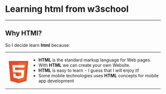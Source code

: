 # Learning html from w3school

---

## Why HTMl?

So I decide learn **html** because:

<table border="0">
 <tr>
    <td style="border: none;">
      <img src="./asserts/html5-logo.png" style="margin-top: 15px;margin-down: 15px;" width="100px" />
    </td>
    <td style="border: none;"> 
      <ul style="padding-left: 15px;">
        <li><b>HTML</b> is the standard markup language for Web pages.</li>
        <li>With <b>HTML</b> we can create your own Website.</li>
        <li><b>HTML</b> is easy to learn - I guess that I will enjoy it!</li>
        <li>Some mobile technologies uses <b>HTML</b> concepts for mobile app development</li>
      </ul>
    </td>
 </tr>
</table>
